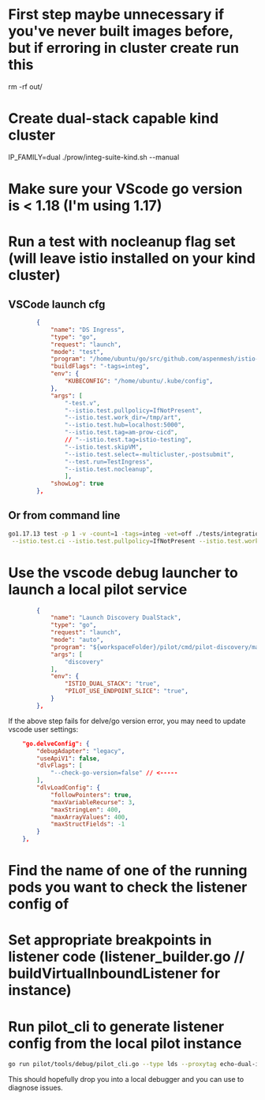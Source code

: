 # First step maybe unnecessary if you've never built images before, but if erroring in cluster create run this
rm -rf out/

# Create dual-stack capable kind cluster
IP_FAMILY=dual ./prow/integ-suite-kind.sh --manual

# Make sure your VScode go version is < 1.18 (I'm using 1.17)

# Run a test with nocleanup flag set (will leave istio installed on your kind cluster)

## VSCode launch cfg
```json
        {
            "name": "DS Ingress",
            "type": "go",
            "request": "launch",
            "mode": "test",
            "program": "/home/ubuntu/go/src/github.com/aspenmesh/istio-private/tests/integration/dualstack/main_test.go",
            "buildFlags": "-tags=integ",
            "env": {
                "KUBECONFIG": "/home/ubuntu/.kube/config",
            },
            "args": [
                "-test.v",
                "--istio.test.pullpolicy=IfNotPresent",
                "--istio.test.work_dir=/tmp/art",
                "--istio.test.hub=localhost:5000",
                "--istio.test.tag=am-prow-cicd",
                // "--istio.test.tag=istio-testing",
                "--istio.test.skipVM",
                "--istio.test.select=-multicluster,-postsubmit",
                "--test.run=TestIngress",
                "--istio.test.nocleanup",
                ],
            "showLog": true
        },
```

## Or from command line 

```bash
go1.17.13 test -p 1 -v -count=1 -tags=integ -vet=off ./tests/integration/dualstack/... -timeout 30m \
 --istio.test.ci --istio.test.pullpolicy=IfNotPresent --istio.test.work_dir=/tmp/artifacts --istio.test.hub=localhost:5000 --istio.test.tag=am-prow-cicd --istio.test.kube.config=/home/ubuntu/.kube/config "--istio.test.select=-multicluster,-postsubmit" --test.run="TestRouteNames" "--istio.test.nocleanup"
 ```

# Use the vscode debug launcher to launch a local pilot service
```json
        {
            "name": "Launch Discovery DualStack",
            "type": "go",
            "request": "launch",
            "mode": "auto",
            "program": "${workspaceFolder}/pilot/cmd/pilot-discovery/main.go",
            "args": [
                "discovery"
            ],
            "env": {
                "ISTIO_DUAL_STACK": "true",
                "PILOT_USE_ENDPOINT_SLICE": "true",
            }
        },
```

If the above step fails for delve/go version error, you may need to update vscode user settings:
```json
    "go.delveConfig": {
        "debugAdapter": "legacy",
        "useApiV1": false,
        "dlvFlags": [
            "--check-go-version=false" // <-----
        ],
        "dlvLoadConfig": {
            "followPointers": true,
            "maxVariableRecurse": 3,
            "maxStringLen": 400,
            "maxArrayValues": 400,
            "maxStructFields": -1
        }
    },
```

# Find the name of one of the running pods you want to check the listener config of

# Set appropriate breakpoints in listener code (listener_builder.go // buildVirtualInboundListener for instance)

# Run pilot_cli to generate listener config from the local pilot instance
```bash
go run pilot/tools/debug/pilot_cli.go --type lds --proxytag echo-dual-ipv4-v1-d6f7bccfd-sdt6z --pilot localhost:15010
```
This should hopefully drop you into a local debugger and you can use to diagnose issues.
